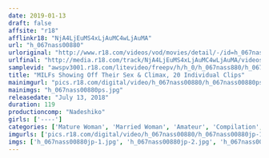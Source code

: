 ```yaml
---
date: 2019-01-13
draft: false
affsite: "r18"
afflinkr18: "NjA4LjEuMS4xLjAuMC4wLjAuMA"
url: "h_067nass00880"
urloriginal: "http://www.r18.com/videos/vod/movies/detail/-/id=h_067nass00880"
urlfinal: "http://media.r18.com/track/NjA4LjEuMS4xLjAuMC4wLjAuMA/videos/vod/movies/detail/-/id=h_067nass00880"
samplevid: "awspv3001.r18.com/litevideo/freepv/h/h_0/h_067nass880/h_067nass880_dmb_w.mp4"
title: "MILFs Showing Off Their Sex & Climax, 20 Individual Clips"
mainimgurl: "pics.r18.com/digital/video/h_067nass00880/h_067nass00880ps.jpg"
mainimgs: "h_067nass00880ps.jpg"
releasedate: "July 13, 2018"
duration: 119
productioncomp: "Nadeshiko"
girls: ['----']
categories: ['Mature Woman', 'Married Woman', 'Amateur', 'Compilation', 'Homemade']
imgurls: ['pics.r18.com/digital/video/h_067nass00880/h_067nass00880jp-1.jpg', 'pics.r18.com/digital/video/h_067nass00880/h_067nass00880jp-2.jpg', 'pics.r18.com/digital/video/h_067nass00880/h_067nass00880jp-3.jpg', 'pics.r18.com/digital/video/h_067nass00880/h_067nass00880jp-4.jpg', 'pics.r18.com/digital/video/h_067nass00880/h_067nass00880jp-5.jpg', 'pics.r18.com/digital/video/h_067nass00880/h_067nass00880jp-6.jpg', 'pics.r18.com/digital/video/h_067nass00880/h_067nass00880jp-7.jpg', 'pics.r18.com/digital/video/h_067nass00880/h_067nass00880jp-8.jpg', 'pics.r18.com/digital/video/h_067nass00880/h_067nass00880jp-9.jpg', 'pics.r18.com/digital/video/h_067nass00880/h_067nass00880jp-10.jpg', 'pics.r18.com/digital/video/h_067nass00880/h_067nass00880jp-11.jpg', 'pics.r18.com/digital/video/h_067nass00880/h_067nass00880jp-12.jpg', 'pics.r18.com/digital/video/h_067nass00880/h_067nass00880jp-13.jpg', 'pics.r18.com/digital/video/h_067nass00880/h_067nass00880jp-14.jpg', 'pics.r18.com/digital/video/h_067nass00880/h_067nass00880jp-15.jpg', 'pics.r18.com/digital/video/h_067nass00880/h_067nass00880jp-16.jpg', 'pics.r18.com/digital/video/h_067nass00880/h_067nass00880jp-17.jpg', 'pics.r18.com/digital/video/h_067nass00880/h_067nass00880jp-18.jpg', 'pics.r18.com/digital/video/h_067nass00880/h_067nass00880jp-19.jpg', 'pics.r18.com/digital/video/h_067nass00880/h_067nass00880jp-20.jpg']
imgs: ['h_067nass00880jp-1.jpg', 'h_067nass00880jp-2.jpg', 'h_067nass00880jp-3.jpg', 'h_067nass00880jp-4.jpg', 'h_067nass00880jp-5.jpg', 'h_067nass00880jp-6.jpg', 'h_067nass00880jp-7.jpg', 'h_067nass00880jp-8.jpg', 'h_067nass00880jp-9.jpg', 'h_067nass00880jp-10.jpg', 'h_067nass00880jp-11.jpg', 'h_067nass00880jp-12.jpg', 'h_067nass00880jp-13.jpg', 'h_067nass00880jp-14.jpg', 'h_067nass00880jp-15.jpg', 'h_067nass00880jp-16.jpg', 'h_067nass00880jp-17.jpg', 'h_067nass00880jp-18.jpg', 'h_067nass00880jp-19.jpg', 'h_067nass00880jp-20.jpg']
---
```

